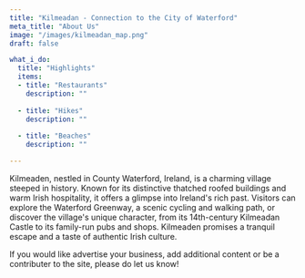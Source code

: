 ```yaml
---
title: "Kilmeadan - Connection to the City of Waterford"
meta_title: "About Us"
image: "/images/kilmeadan_map.png"
draft: false

what_i_do:
  title: "Highlights"
  items:
  - title: "Restaurants"
    description: ""
  
  - title: "Hikes"
    description: ""
  
  - title: "Beaches"
    description: ""

---
```


Kilmeaden, nestled in County Waterford, Ireland, is a charming village steeped in history. Known for its distinctive thatched roofed buildings and warm Irish hospitality, it offers a glimpse into Ireland's rich past. Visitors can explore the Waterford Greenway, a scenic cycling and walking path, or discover the village's unique character, from its 14th-century Kilmeadan Castle to its family-run pubs and shops. Kilmeaden promises a tranquil escape and a taste of authentic Irish culture.

If you would like advertise your business, add additional content or be a contributer to the site, please do let us know!
